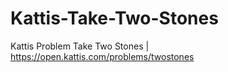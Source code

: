 # Kattis-Take-Two-Stones
Kattis Problem Take Two Stones | https://open.kattis.com/problems/twostones
